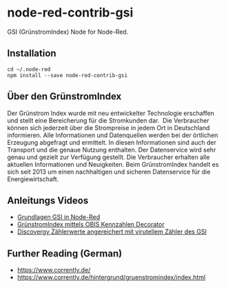 # node-red-contrib-gsi
GSI (GrünstromIndex) Node for Node-Red.

## Installation
```
cd ~/.node-red
npm install --save node-red-contrib-gsi
```

## Über den GrünstromIndex
Der Grünstrom Index wurde mit neu entwickelter Technologie erschaffen und stellt eine Bereicherung für die Stromkunden dar. 
Die Verbraucher können sich jederzeit über die Strompreise in jedem Ort in Deutschland informieren. Alle Informationen und Datenquellen werden bei der örtlichen Erzeugung abgefragt und ermittelt. In diesen Informationen sind auch der Transport und die genaue Nutzung enthalten. Der Datenservice wird sehr genau und gezielt zur Verfügung gestellt. Die Verbraucher erhalten alle aktuellen Informationen und Neuigkeiten. Beim GrünstromIndex handelt es sich seit 2013 um einen nachhaltigen und sicheren Datenservice für die Energiewirtschaft. 

## Anleitungs Videos
 - [Grundlagen GSI in Node-Red](https://www.youtube.com/watch?v=ykl3ZhIV4bY)
 - [GrünstromIndex mittels OBIS Kennzahlen Decorator](https://www.youtube.com/watch?v=4INQQXPvWBM)
 - [Discovergy Zählerwerte angereichert mit virutellem Zähler des GSI](https://www.youtube.com/watch?v=-nx7DnPlp8A)


## Further Reading (German)
 - https://www.corrently.de/
 - https://www.corrently.de/hintergrund/gruenstromindex/index.html
